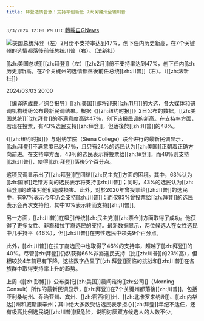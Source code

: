 ```yaml
---
title: 拜登选情告急！支持率创新低 7大关键州全输川普
---
```

`3/3/2024 12:00 PM UTC` [轉載自GNews](https://gnews.org/articles/2361160)

![美国总统拜登（左）2月份不支持率达到47%，创下任内历史新高，在7个关键州的选情都落後前任总统川普（右）。（法新社）](https://img.ltn.com.tw/Upload/news/600/2024/03/03/4596158_1_1.jpg "美国总统拜登（左）2月份不支持率达到47%，创下任内历史新高，在7个关键州的选情都落後前任总统川普（右）。（法新社）")

[[zh:美国总统]][[zh:拜登]]（左）[[zh:2月]]份不支持率达到47%，创下任内[[zh:历史]]新高，在7个关键州的选情都落後前任总统[[zh:川普]]（右）。（[[zh:法新社]]）

2024/03/03 20:00

〔编译陈成良／综合报导〕[[zh:美国]]即将迎来[[zh:11月]]的大选，各大媒体和研调机构纷纷公布最新民调结果。根据《[[zh:纽约时报]]》2日公布的数据，[[zh:美国总统]][[zh:拜登]]的不满意度高达47％，创下该报民调的新高。在支持率方面，若现在投票，有43%选民支持[[zh:拜登]]，但落後於[[zh:川普]]的48%。

《[[zh:纽约时报]]》与谢纳学院（Siena College）联合进行的最新民调显示，[[zh:拜登]]不满意度已达47％，且只有24%的选民认为[[zh:美国]]正朝着正确方向前进。在支持率方面，43％的选民表示将投票给[[zh:拜登]]，而48％则支持[[zh:川普]]，使得[[zh:拜登]]落後5个百分点。

这项民调显示出了[[zh:拜登]]在团结[[zh:民主党]]方面的困境。其中，63%认为[[zh:国家]]走错方向的选民表示将支持[[zh:川普]]；同时，43%的选民认为[[zh:拜登]]的政策对他们造成损害。此外，对於2020年曾投票给[[zh:川普]]的选民中，有97%表示今年仍会支持[[zh:川普]]；而仅83%曾投票给[[zh:拜登]]的选民表示会再次支持他，其中10%表示转而支持[[zh:川普]]。

另一方面，[[zh:川普]]在吸引传统[[zh:民主党]][[zh:票仓]]方面取得了成功。他获得了更多女性、非裔和拉丁裔选民的支持。最新数据显示，两位候选人在女性选民中几乎持平（46%），但[[zh:川普]]在男性选民中领先9个百分点。

此外，[[zh:川普]]在拉丁裔选民中也取得了46%的支持率，超越了[[zh:拜登]]的40%。尽管[[zh:拜登]]仍然获得66%非裔选民支持（比[[zh:川普]]的23%高），但相较於4年前已有下降。这些数字凸显了[[zh:拜登]]面临的挑战和[[zh:川普]]在各族群中取得支持率上升的趋势。

上周《[[zh:彭博]]》公布委托[[zh:美国]]晨间谘询[[zh:公司]]（Morning Consult）所作的最新民调显示，[[zh:拜登]]在7个关键州都落後[[zh:川普]]，包括亚利桑纳州、乔治亚州、宾州、[[zh:密西根]]州、[[zh:北卡罗来纳州]]、[[zh:内华达]]州和威斯康辛州；其中绝大多数受访选民表示担心[[zh:拜登]]年纪不适任，还有极高比例选民说[[zh:川普]]很危险，说明讨厌双方候选人的人数不少。
